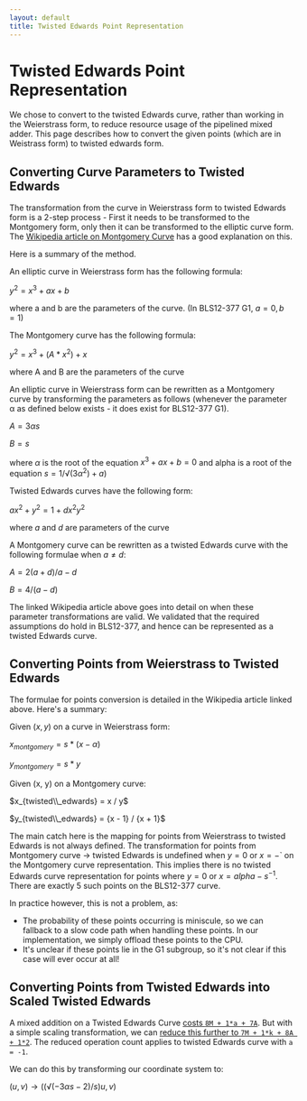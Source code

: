 ```yaml
---
layout: default
title: Twisted Edwards Point Representation
---
```


# Twisted Edwards Point Representation

We chose to convert to the twisted Edwards curve, rather than working in the
Weierstrass form, to reduce resource usage of the pipelined mixed adder. This
page describes how to convert the given points (which are in Weistrass form)
to twisted edwards form.

## Converting Curve Parameters to Twisted Edwards

The transformation from the curve in Weierstrass form to twisted Edwards form is a
2-step process - First it needs to be transformed to the Montgomery form, only
then it can be transformed to the elliptic curve form. The [Wikipedia article on
Montgomery Curve](https://en.wikipedia.org/wiki/Montgomery_curve) has a good
explanation on this.

Here is a summary of the method.

An elliptic curve in Weierstrass form has the following formula:

$y^2 = x^3 + ax + b$

where a and b are the parameters of the curve. (In BLS12-377 G1, $a = 0, b = 1$)

The Montgomery curve has the following formula:

$y^2 = x^3 + (A * x^2) + x$

where A and B are the parameters of the curve

An elliptic curve in Weierstrass form can be rewritten as a Montgomery
curve by transforming the parameters as follows (whenever the parameter α
as defined below exists - it does exist for BLS12-377 G1).

$A = 3αs$

$B = s$

where $α$ is the root of the equation $x^3 + ax + b = 0$ and 
alpha is a root of the equation 
$s = 1/√{(3α^2) + a)}$

Twisted Edwards curves have the following form:

$ax^2 + y^2 = 1 + dx^2y^2$

where $a$ and $d$ are parameters of the curve

A Montgomery curve can be rewritten as a twisted Edwards curve with the following
formulae when $a ≠ d$:

$A = {2(a + d)}/{a - d}$

$B = 4 / (a - d)$

The linked Wikipedia article above goes into detail on when these parameter
transformations are valid. We validated that the required assumptions
do hold in BLS12-377, and hence can be represented as a twisted Edwards curve.

## Converting Points from Weierstrass to Twisted Edwards

The formulae for points conversion is detailed in the Wikipedia article
linked above. Here's a summary:

Given $(x, y)$ on a curve in Weierstrass form:

$x_{montgomery} = s * (x - α)$

$y_{montgomery} = s * y$

Given (x, y) on a Montgomery curve:

$x_{twisted\\_edwards} = x / y$

$y_{twisted\\_edwards} = {x - 1} / {x + 1}$

The main catch here is the mapping for points from Weierstrass to twisted Edwards
is not always defined. The transformation for points from Montgomery curve
-> twisted Edwards is undefined when $y = 0$ or $x = -$` on the Montgomery curve
representation. This implies there is no twisted Edwards curve representation
for points where $y = 0$ or $x = alpha - s^{-1}$. There are exactly 5 such
points on the BLS12-377 curve.

In practice however, this is not a problem, as:

- The probability of these points occurring is miniscule, so we can fallback
to a slow code path when handling these points. In our implementation, we simply
offload these points to the CPU.
- It's unclear if these points lie in the G1 subgroup, so it's not clear if
  this case will ever occur at all!

## Converting Points from Twisted Edwards into Scaled Twisted Edwards

A mixed addition on a Twisted Edwards Curve [costs `8M + 1*a + 7A`](https://hyperelliptic.org/EFD/g1p/auto-twisted-extended.html#addition-madd-2008-hwcd-2). But with a simple scaling transformation, we can [reduce
this further to `7M + 1*k + 8A + 1*2`](https://hyperelliptic.org/EFD/g1p/auto-twisted-extended-1.html#addition-madd-2008-hwcd-3).
The reduced operation count applies to twisted Edwards curve with `a = -1`.

We can do this by transforming our coordinate system to:

$(u, v) → ((√{(-3αs - 2) / s}) u, v)$
